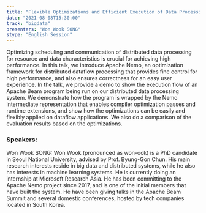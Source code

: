 ```yaml
---
title: "Flexible Optimizations and Efficient Execution of Data Processing on Apache Nemo"
date: "2021-08-08T15:30:00" 
track: "bigdata"
presenters: "Won Wook SONG"
stype: "English Session"
---
```

Optimizing scheduling and communication of distributed data processing for resource and data characteristics is crucial for achieving high performance. In this talk, we introduce Apache Nemo, an optimization framework for distributed dataflow processing that provides fine control for high performance, and also ensures correctness for an easy user experience. In the talk, we provide a demo to show the execution flow of an Apache Beam program being run on our distributed data processing system. We demonstrate how the program is wrapped by the Nemo intermediate representation that enables compiler optimization passes and runtime extensions, and show how the optimizations can be easily and flexibly applied on dataflow applications. We also do a comparison of the evaluation results based on the optimizations.
 ### Speakers: 
 Won Wook SONG: Won Wook (pronounced as won-ook) is a PhD candidate in Seoul National University, advised by Prof. Byung-Gon Chun. His main research interests reside in big data and distributed systems, while he also has interests in machine learning systems. He is currently doing an internship at Microsoft Research Asia. He has been committing to the Apache Nemo project since 2017, and is one of the initial members that have built the system. He have been giving talks in the Apache Beam Summit and several domestic conferences, hosted by tech companies located in South Korea. 